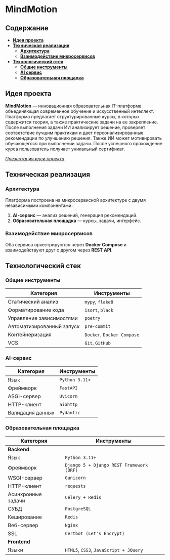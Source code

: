 # MindMotion

## Содержание

- **[Идея проекта](#идея-проекта)**
- **[Техническая реализация](#техническая-реализация)**
  - **[Архитектура](#архитектура)**
  - **[Взаимодействие микросервисов](#взаимодействие-микросервисов)**
- **[Технологический стек](#технологический-стек)**
  - **[Общие инструменты](#общие-инструменты)**
  - **[AI сервис](#ai-сервис)**
  - **[Образовательная площадка](#образовательная-площадка)**

## Идея проекта

**MindMotion** — инновационная образовательная IT-платформа объединяющая 
современное обучение и искусственный интеллект. Платформа предлагает 
структурированные курсы, в которых содержится теория, а также практические задачи 
на ее закрепление. После выполнения задачи ИИ анализирует решение, проверяет 
соответствие лучшим практикам и дает персонализированные рекомендации по 
улучшению решения. Также ИИ может мотивировать обучающегося при выполнении 
задачи. После успешного прохождение курса пользователь получает уникальный 
сертификат.

*[Презентация идеи проекта](presentations/mindmotion-the-idea.pdf)*

## Техническая реализация

### Архитектура

Платформа построена на микросервисной архитектуре с двумя независимыми компонентами:

1. **AI-сервис** — анализ решений, генерация рекомендаций.
2. **Образовательная площадка** — курсы, задачи, интерфейс.

### Взаимодействие микросервисов
Оба сервиса оркестрируются через **Docker Compose** и взаимодействуют друг с другом через **REST API**.

## Технологический стек

### Общие инструменты

| Категория                 | Инструменты                |
|---------------------------|----------------------------|
| Статический анализ        | `mypy`, `flake8`           |
| Форматирование кода       | `isort`, `black`           |
| Управление зависимостями  | `poetry`                   |
| Автоматизированный запуск | `pre-commit`               |
| Контейнеризация           | `Docker`, `Docker Compose` |
| VCS                       | `Git`, `GitHub`            |

### AI-сервис
| Категория        | Инструменты    |
|------------------|----------------|
| Язык             | `Python 3.11+` |
| Фреймворк        | `FastAPI`      |
| ASGI-сервер      | `Uvicorn`      |
| HTTP-клиент      | `aiohttp`      |
| Валидация данных | `Pydantic`     |

### Образовательная площадка
| Категория          | Инструменты                              |
|--------------------|------------------------------------------|
| **Backend**        |
| Язык               | `Python 3.11+`                           |
| Фреймворк          | `Django 5 + Django REST Framework (DRF)` |
| WSGI-сервер        | `Gunicorn`                               |
| HTTP-клиент        | `requests`                               |
| Асинхронные задачи | `Celery + Redis`                         |
| СУБД               | `PostgreSQL`                             |
| Кеширование        | `Redis`                                  |
| Веб-сервер         | `Nginx`                                  |
| SSL                | `Certbot (Let's Encrypt)`                |
| **Frontend**       |
| Языки              | `HTML5`, `CSS3`, `JavaScript + JQuery`   |
